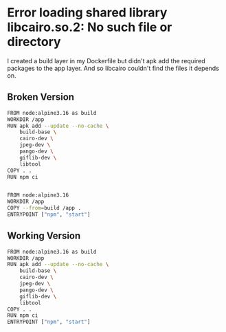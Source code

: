 # Error loading shared library libcairo.so.2: No such file or directory

I created a build layer in my Dockerfile but didn't apk add the required packages to the app layer. And so libcairo couldn't find the files it depends on.

## Broken Version

```bash
FROM node:alpine3.16 as build
WORKDIR /app
RUN apk add --update --no-cache \
    build-base \
    cairo-dev \
    jpeg-dev \
    pango-dev \
    giflib-dev \
    libtool
COPY . .
RUN npm ci


FROM node:alpine3.16
WORKDIR /app
COPY --from=build /app .
ENTRYPOINT ["npm", "start"]
```

## Working Version

```bash
FROM node:alpine3.16 as build
WORKDIR /app
RUN apk add --update --no-cache \
    build-base \
    cairo-dev \
    jpeg-dev \
    pango-dev \
    giflib-dev \
    libtool
COPY . .
RUN npm ci
ENTRYPOINT ["npm", "start"]
```

<script server>
    export default {
        layout: './layouts/post.html',
        image: '',
        title: 'Error loading shared library libcairo. No such file or directory',
        excerpt: "Building alpine Docker image for NodeJS app using node canvas and getting error from libcairo. The lesson learned is libcairo depends on the installed packages still being in the image and I wasn't including them.",
        shouldPublish: true,
        published: new Date('2022-09-11T11:45:00.000Z'),
        tags: ['whyprogrammingissohard'],
        uri: '/blog/2022/libcairo-file-not-found-node-canvas.html'
    }
</script>